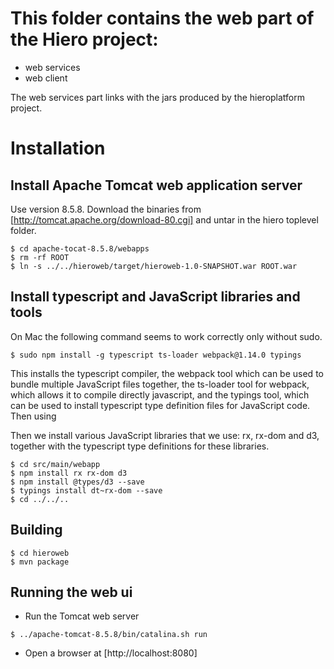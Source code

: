 # This folder contains the web part of the Hiero project:

- web services
- web client

The web services part links with the jars produced by the hieroplatform project.

# Installation

## Install Apache Tomcat web application server

Use version 8.5.8.  Download the binaries from
[http://tomcat.apache.org/download-80.cgi] and untar in the hiero
toplevel folder.

```
$ cd apache-tocat-8.5.8/webapps
$ rm -rf ROOT
$ ln -s ../../hieroweb/target/hieroweb-1.0-SNAPSHOT.war ROOT.war
```

## Install typescript and JavaScript libraries and tools

On Mac the following command seems to work correctly only without sudo.

```
$ sudo npm install -g typescript ts-loader webpack@1.14.0 typings
```

This installs the typescript compiler, the webpack tool which can be used to bundle 
multiple JavaScript files together, the ts-loader tool for webpack, which allows it to 
compile directly javascript, and the typings tool, which can be used to install
typescript type definition files for JavaScript code.   Then using 

Then we install various JavaScript libraries that we use: rx, rx-dom and d3, together with
the typescript type definitions for these libraries.

```
$ cd src/main/webapp
$ npm install rx rx-dom d3
$ npm install @types/d3 --save
$ typings install dt~rx-dom --save
$ cd ../../..
```

## Building

```
$ cd hieroweb
$ mvn package
```

## Running the web ui

* Run the Tomcat web server

```
$ ../apache-tomcat-8.5.8/bin/catalina.sh run
```

* Open a browser at [http://localhost:8080]

